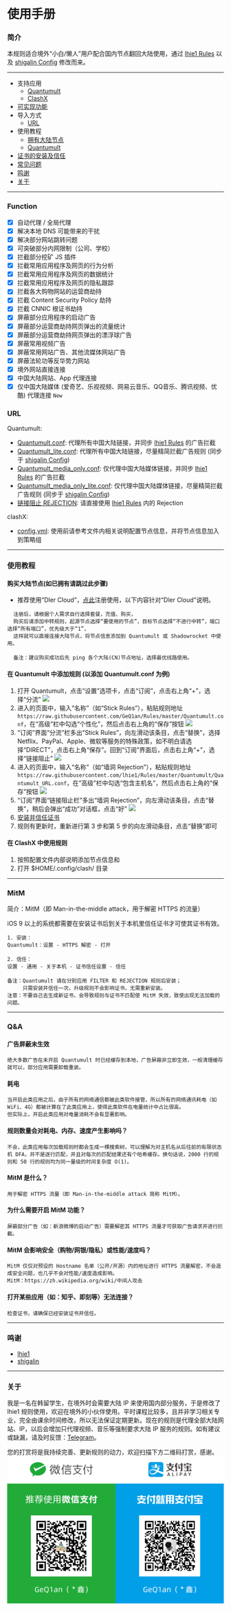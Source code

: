 # 使用手册

### 简介

本规则适合境外“小白/懒人”用户配合国内节点翻回大陆使用，通过 [lhie1 Rules](https://github.com/lhie1/Rules) 以及 [shigalin Config](https://github.com/shigalin/Config) 修改而来。

---
* 支持应用
  * [Quantumult](https://itunes.apple.com/app/quantumult/id1252015438?mt=8)
  * [ClashX](https://github.com/yichengchen/clashX)
* [可实现功能](#function)
* 导入方式
  * [URL](#url)
* 使用教程
  * [拥有大陆节点](#购买大陆节点如已拥有请跳过此步骤)
  * [Quantumult](#在-quantumult-中添加规则)
* [证书的安装及信任](#mitm)
* [常见问题](#qa)
* [鸣谢](#鸣谢)
* [关于](#关于)


---

### Function
- [x] 自动代理 / 全局代理
- [x] 解决本地 DNS 可能带来的干扰
- [x] 解决部分网站跳转问题
- [x] 可突破部分内网限制（公司、学校）
- [x] 拦截部分挖矿 JS 插件
- [x] 拦截常用应用程序及网页的行为分析
- [x] 拦截常用应用程序及网页的数据统计
- [x] 拦截常用应用程序及网页的隐私跟踪
- [x] 拦截各大购物网站的运营商劫持
- [x] 拦截 Content Security Policy 劫持
- [x] 拦截 CNNIC 根证书劫持
- [x] 屏蔽部分应用程序的启动广告
- [x] 屏蔽部分运营商劫持网页弹出的流量统计
- [x] 屏蔽部分运营商劫持网页弹出的漂浮球广告
- [x] 屏蔽常用视频广告
- [x] 屏蔽常用网站广告、其他流媒体网站广告
- [x] 屏蔽法轮功等反华势力网站
- [x] 境外网站直接连接
- [x] 中国大陆网站、App 代理连接
- [x] 仅中国大陆媒体 (爱奇艺、乐视视频、网易云音乐、QQ音乐、腾讯视频、优酷) 代理连接 `New`

### URL

Quantumult:
* [Quantumult.conf](https://raw.githubusercontent.com/GeQ1an/Rules/master/Quantumult.conf): 代理所有中国大陆链接，并同步 [lhie1 Rules](https://github.com/lhie1/Rules) 的广告拦截
* [Quantumult_lite.conf](https://raw.githubusercontent.com/GeQ1an/Rules/master/Quantumult_lite.conf): 代理所有中国大陆链接，尽量精简拦截广告规则 (同步于 [shigalin Config](https://github.com/shigalin/Config))
* [Quantumult_media_only.conf](https://raw.githubusercontent.com/GeQ1an/Rules/master/Quantumult_media_only.conf): 仅代理中国大陆媒体链接，并同步 [lhie1 Rules](https://github.com/lhie1/Rules) 的广告拦截
* [Quantumult_media_only_lite.conf](https://raw.githubusercontent.com/GeQ1an/Rules/master/Quantumult_media_only_lite.conf): 仅代理中国大陆媒体链接，尽量精简拦截广告规则 (同步于 [shigalin Config](https://github.com/shigalin/Config))
* [链接阻止 REJECTION](https://raw.githubusercontent.com/lhie1/Rules/master/Quantumult/Quantumult_URL.conf): 请直接使用 [lhie1 Rules](https://github.com/lhie1/Rules) 内的 Rejection

clashX:
* [config.yml](https://raw.githubusercontent.com/GeQ1an/Rules/master/config.yml): 使用前请参考文件内相关说明配置节点信息，并将节点信息加入到策略组

---

### 使用教程

#### 购买大陆节点(如已拥有请跳过此步骤)
* 推荐使用“Dler Cloud”，[点此](https://dlercloud.com/auth/register?affid=7237)注册使用，以下内容针对“Dler Cloud”说明。
````
  注册后，请根据个人需求自行选择套餐，充值、购买，
  购买后请添加中转规则，起源节点选择“要使用的节点”，目标节点选择“不进行中转”，端口选择“所有端口”，优先级大于“1”，
  这样就可以直接连接大陆节点，将节点信息添加到 Quantumult 或 Shadowrocket 中使用。
   
  备注：建议购买成功后先 ping 各个大陆(CN)节点地址，选择最优线路使用。
````

#### 在 Quantumult 中添加规则 (以添加 Quantumult.conf 为例)
1. 打开 Quantumult，点击“设置”选项卡，点击“订阅”，点击右上角“+”，选择“分流”
![](https://raw.githubusercontent.com/GeQ1an/Rules/master/Images/Quantumult01.PNG)
2. 进入的页面中，输入“名称”（如“Stick Rules”），粘贴规则地址 `https://raw.githubusercontent.com/GeQ1an/Rules/master/Quantumult.conf`，在“高级”栏中勾选“个性化”，然后点击右上角的“保存”按钮
![](https://raw.githubusercontent.com/GeQ1an/Rules/master/Images/Quantumult02.PNG)
3. “订阅”界面“分流”栏多出“Stick Rules”，向左滑动该条目，点击“替换”，选择 Netflix、PayPal、Apple、微软等服务的特殊政策，如不明白请选择“DIRECT”，点击右上角“保存”。回到“订阅”界面后，点击右上角“+”，选择“链接阻止”
![](https://raw.githubusercontent.com/GeQ1an/Rules/master/Images/Quantumult03.PNG)
4. 进入的页面中，输入“名称”（如“墙洞 Rejection”），粘贴规则地址`https://raw.githubusercontent.com/lhie1/Rules/master/Quantumult/Quantumult_URL.conf`，在“高级”栏中勾选“包含主机名”，然后点击右上角的“保存”按钮
![](https://raw.githubusercontent.com/GeQ1an/Rules/master/Images/Quantumult04.PNG)
5. “订阅”界面“链接阻止栏”多出“墙洞 Rejection”，向左滑动该条目，点击“替换”，稍后会弹出“成功”对话框，点击“好”
![](https://raw.githubusercontent.com/GeQ1an/Rules/master/Images/Quantumult05.PNG)
6. [安装并信任证书](#mitm)
7. 规则有更新时，重新进行第 3 步和第 5 步的向左滑动条目，点击“替换”即可

#### 在 ClashX 中使用规则
1. 按照配置文件内部说明添加节点信息和
2. 打开 $HOME/.config/clash/ 目录

---

### MitM

简介：MitM（即 Man-in-the-middle attack，用于解密 HTTPS 的流量）

iOS 9 以上的系统都需要在安装证书后到关于本机里信任证书才可使其证书有效。
````
1. 安装：
Quantumult：设置 - HTTPS 解密 - 打开

2. 信任：
设置 - 通用 - 关于本机 - 证书信任设置 - 信任

备注：Quantumult 请在分别应用 FILTER 和 REJECTION 规则后安装；
     只需安装并信任一次，升级规则不会影响证书，无需重新安装。
注意：不要自己去生成新证书，会导致规则与证书不匹配使 MitM 失效，致使出现无法加载的问题。
````

---

### Q&A

#### 广告屏蔽未生效
````
绝大多数广告在未开启 Quantumult 时已经缓存到本地，广告屏蔽非立即生效，一般清理缓存就可以，部分应用需要卸载重装。
````

#### 耗电
````
当开启此类应用之后，由于所有的网络通信都被此类软件接管，所以所有的网络通讯耗电（如 WiFi、4G）都被计算在了此类应用上，使得此类软件在电量统计中占比很高。
但实际上，开启此类应用对电量消耗不会有显著影响。
````

#### 规则数量会对耗电、内存、速度产生影响吗？
````
不会，此类应用每次加载规则时都会生成一棵搜索树，可以理解为对主机名从后往前的有限状态机 DFA，并不是逐行匹配，并且对每次的匹配结果还有个哈希缓存。换句话说，2000 行的规则和 50 行的规则均为同一量级的时间复杂度 O(1)。
````

#### MitM 是什么？
````
用于解密 HTTPS 流量（即 Man-in-the-middle attack 简称 MitM）。
````

#### 为什么需要开启 MitM 功能？
````
屏蔽部分广告（如：新浪微博的启动广告）需要解密其 HTTPS 流量才可获取广告请求并进行拦截。
````

#### MitM 会影响安全（购物/网银/隐私）或性能/速度吗？
````
MitM 仅仅对预设的 Hostname 名单（公开/开源）内的地址进行 HTTPS 流量解密，不会造成安全问题，也几乎不会对性能/速度造成影响。
MitM：https://zh.wikipedia.org/wiki/中间人攻击
````

#### 打开某些应用（如：知乎、即刻等）无法连接？
````
检查证书，请确保已经安装证书并信任。
````

---

### 鸣谢
* [lhie1](https://github.com/lhie1/Rules)
* [shigalin](https://github.com/shigalin/Config)

---

### 关于

我是一名在韩留学生，在境外时会需要大陆 IP 来使用国内部分服务，于是修改了 lhie1 规则使用，欢迎在境外的小伙伴使用。平时课程比较多，且并非学习相关专业，完全由课余时间修改，所以无法保证定期更新。现在的规则是代理全部大陆网站、IP，以后会增加只代理视频、音乐等强制要求大陆 IP 服务的规则。如有建议或缺漏，请及时反馈：[Telegram](https://t.me/GeQ1an)。

您的打赏将是我持续完善、更新规则的动力，欢迎扫描下方二维码打赏，感谢。
![](https://raw.githubusercontent.com/GeQ1an/Rules/master/Images/Pay.png)
